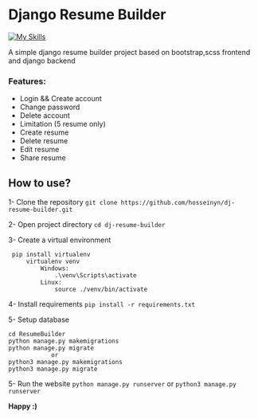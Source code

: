 # Django Resume Builder
[![My Skills](https://skillicons.dev/icons?i=html,css,scss,js,bootstrap,python,django)](https://github.com/hosseinyn)

A simple django resume builder project based on bootstrap,scss frontend and django backend

### Features:
- Login && Create account
- Change password
- Delete account
- Limitation (5 resume only)
- Create resume
- Delete resume
- Edit resume
- Share resume

## How to use?
1- Clone the repository
`git clone https://github.com/hosseinyn/dj-resume-builder.git`

2- Open project directory
`cd dj-resume-builder`

3- Create a virtual environment
   ```
	pip install virtualenv
		virtualenv venv
			Windows:
				.\venv\Scripts\activate
			Linux:
				source ./venv/bin/activate
```
4- Install requirements
`pip install -r requirements.txt`

5- Setup database
```
cd ResumeBuilder
python manage.py makemigrations
python manage.py migrate
			or
python3 manage.py makemigrations
python3 manage.py migrate
```

5- Run the website
`python manage.py runserver`
	or
	`python3 manage.py runserver`
	

**Happy :)**
